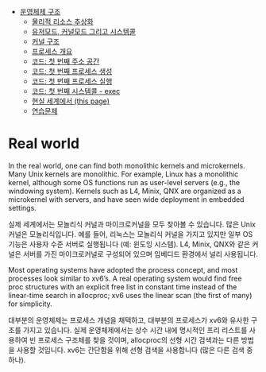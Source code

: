 - [운영체제 구조](./chapter_1.md)
    - [물리적 리소스 추상화](./chapter_1-1.md)
    - [유저모드, 커널모드 그리고 시스템콜](./chatper_1-2.md)
    - [커널 구조](./chapter_1-3.md)
    - [프로세스 개요](./chapter_1-4.md)
    - [코드: 첫 번째 주소 공간](./chapter_1-5.md)
    - [코드: 첫 번째 프로세스 생성](./chapter_1-6.md)
    - [코드: 첫 번째 프로세스 실행](./chapter_1-7.md)
    - [코드: 첫 번째 시스템콜 - exec](./chapter_1-8.md)
    - [현실 세계에서 (this page)](./chapter_1-9.md)
    - [연습문제](./chapter_1-10.md)

# Real world

In the real world, one can find both monolithic kernels and microkernels. Many Unix kernels are monolithic. For example, Linux has a monolithic kernel, although some OS functions run as user-level servers (e.g., the windowing system). Kernels such as L4, Minix, QNX are organized as a microkernel with servers, and have seen wide deployment in embedded settings.

실제 세계에서는 모놀리식 커널과 마이크로커널을 모두 찾아볼 수 있습니다. 많은 Unix 커널은 모놀리식입니다. 예를 들어, 리눅스는 모놀리식 커널을 가지고 있지만 일부 OS 기능은 사용자 수준 서버로 실행됩니다 (예: 윈도잉 시스템). L4, Minix, QNX와 같은 커널은 서버를 가진 마이크로커널로 구성되어 있으며 임베디드 환경에서 널리 사용됩니다.

Most operating systems have adopted the process concept, and most processes look similar to xv6’s. A real operating system would find free proc structures with an explicit free list in constant time instead of the linear-time search in allocproc; xv6 uses the linear scan (the first of many) for simplicity.

대부분의 운영체제는 프로세스 개념을 채택하고, 대부분의 프로세스가 xv6와 유사한 구조를 가지고 있습니다. 실제 운영체제에서는 상수 시간 내에 명시적인 프리 리스트를 사용하여 빈 프로세스 구조체를 찾을 것이며, allocproc의 선형 시간 검색과는 다른 방법을 사용할 것입니다. xv6는 간단함을 위해 선형 검색을 사용합니다 (많은 다른 검색 중 하나).
